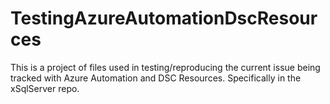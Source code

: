 # TestingAzureAutomationDscResources
This is a project of files used in testing/reproducing the current issue being tracked with Azure Automation and DSC Resources. Specifically in the xSqlServer repo.
